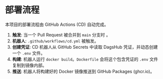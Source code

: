 # 部署流程

本项目的部署流程由 GitHub Actions (CD) 自动完成。

1.  **触发**: 当一个 Pull Request 被合并到 `main` 分支时 。
2.  **机器人**: `.github/workflows/cd.yml` 被触发。
3.  **创建凭证**: CD 机器人从 GitHub Secrets 中读取 DagsHub 凭证，并动态创建一个 `.env` 文件。
4.  **构建**: 机器人运行 `docker build`。`Dockerfile` 会将这个包含凭证的 `.env` 文件复制到镜像内部。
5.  **推送**: 机器人将构建好的 Docker 镜像推送到 GitHub Packages (ghcr.io)。